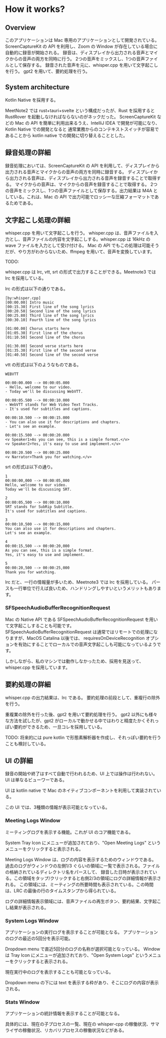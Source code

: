 # How it works?

## Overview

このアプリケーションは Mac 専用のアプリケーションとして開発されている。
ScreenCaptureKit の API を利用し、Zoom の Window が存在している場合に自動的に録音が開始される。
録音は、ディスプレイから出力される音声とマイクからの音声の両方を同時に行う。
2つの音声をミックスし、1つの音声ファイルとして保存する。
録音された音声を元に、whisper.cpp を用いて文字起こしを行う。
gpt2 を用いて、要約処理を行う。

## System architecture

Kotlin Native を採用する。

MeetNote2 では rust+tauri+svelte という構成だったが、Rust を採用すると RustRover を起動しなければならないのがネックだった。
ScreenCaptureKit などの Mac の API を簡単に利用出来るうえ、IntelliJ IDEA で開発が可能になり、Kotlin Native
での開発となると
通常業務からのコンテキストスイッチが容易であることから kotlin native での開発に切り替えることとした。

## 録音処理の詳細

録音処理においては、ScreenCaptureKit の API を利用して、ディスプレイから出力される音声とマイクからの音声の両方を同時に録音する。
ディスプレイから出力される音声は、ディスプレイから出力される音声を録音することで取得する。
マイクからの音声は、マイクからの音声を録音することで取得する。
2つの音声をミックスし、1つの音声ファイルとして保存する。出力結果は M4A としている。これは、Mac の API
で出力可能でロッシーな圧縮フォーマットであるためである。

## 文字起こし処理の詳細

whisper.cpp を用いて文字起こしを行う。
whisper.cpp は、音声ファイルを入力とし、音声ファイルの内容を文字起こしする。whisper.cpp は 16kHz の wave
ファイルを入力として受け付ける。
Mac の API でもこの処理は可能そうだが、やり方がわからないため、ffmpeg を用いて、音声を変換しています。

TODO:

whisper.cpp は lrc, vtt, srt の形式で出力することができる。Meetnote3 では lrc を採用している。

lrc の形式は以下の通りである。

```lrc
[by:whisper.cpp]
[00:00.00] Intro music
[00:15.30] First line of the song lyrics
[00:20.50] Second line of the song lyrics
[00:25.80] Third line of the song lyrics
[00:30.10] Fourth line of the song lyrics

[01:00.00] Chorus starts here
[01:05.30] First line of the chorus
[01:10.50] Second line of the chorus

[01:30.00] Second verse starts here
[01:35.30] First line of the second verse
[01:40.50] Second line of the second verse
```

vtt の形式は以下のようなものである。

```vtt
WEBVTT

00:00:00.000 --> 00:00:05.000
- Hello, welcome to our video.
- Today we'll be discussing WebVTT.

00:00:05.500 --> 00:00:10.000
- WebVTT stands for Web Video Text Tracks.
- It's used for subtitles and captions.

00:00:10.500 --> 00:00:15.000
- You can also use it for descriptions and chapters.
- Let's see an example.

00:00:15.500 --> 00:00:20.000
<v Speaker1>As you can see, this is a simple format.</v>
<v Speaker2>Yes, it's easy to use and implement.</v>

00:00:20.500 --> 00:00:25.000
<v Narrator>Thank you for watching.</v>
```

srt の形式は以下の通り。

```shell
1
00:00:00,000 --> 00:00:05,000
Hello, welcome to our video.
Today we'll be discussing SRT.

2
00:00:05,500 --> 00:00:10,000
SRT stands for SubRip Subtitle.
It's used for subtitles and captions.

3
00:00:10,500 --> 00:00:15,000
You can also use it for descriptions and chapters.
Let's see an example.

4
00:00:15,500 --> 00:00:20,000
As you can see, this is a simple format.
Yes, it's easy to use and implement.

5
00:00:20,500 --> 00:00:25,000
Thank you for watching.
```

lrc だと、一行の情報量が多いため、Meetnote3 では lrc を採用している。
パースも一行単位で行えば良いため、ハンドリングしやすいというメリットもあります。

### SFSpeechAudioBufferRecognitionRequest

Mac の Native API である SFSpeechAudioBufferRecognitionRequest を用いて文字起こしすることも可能です。
SFSpeechAudioBufferRecognitionRequest は通常ではリモートでの処理になりますが、MacOS Catalina 以後では、
requiresOnDeviceRecognition オプションを有効にすることでローカルでの音声文字起こしも可能になっているようです。

しかしながら、私のマシンでは動作しなかったため、採用を見送って、whisper.cpp を採用しています。

## 要約処理の詳細

whisper.cpp の出力結果は、lrc である。
要約処理の前段として、重複行の除外を行う。

重複業の除外を行った後、gpt2 を用いて要約処理を行う。
gpt2 以外にも様々な方法を試したが、gpt2 がローカルで動かせる中ではわりと精度たかくそれっぽい要約ができるため、一旦コレを採用している。

TODO: 将来的には pure kotlin で形態素解析器を作成し、それっぽい要約を行うことも検討している。

## UI の詳細

録音の開始や終了はすべて自動で行われるため、UI 上では操作は行われない。
UI は単なるビューワーである。

UI は kotlin native で Mac のネイティブコンポーネントを利用して実装されている。

この UI では、3種類の情報が表示可能となっている。

### Meeting Logs Window

ミーティングログを表示する機能。これが UI のコア機能である。

System Tray Icon にメニューが追加されており、"Open Meeting Logs" というメニューをクリックすると表示される。

Meeting Logs Window は、ログの内容を表示するためのウィンドウである。
過去のログがウィンドウの左側1/3 ぐらいの領域に一覧で表示される。ファイルの格納されているディレクトリ名をパースして、
録音した日時が表示されている。この領域をタップ/クリックすると右側2/3の領域にログの詳細情報が表示される。
この領域には、ミーティングの所要時間も表示されている。この時間は、LRC の最後の行のタイムスタンプから得られている。

ログの詳細情報表示領域には、音声ファイルの再生ボタン、要約結果、文字起こし結果が表示される。

### System Logs Window

アプリケーションの実行ログを表示することが可能となる。
アプリケーションのログの最近の5回分を表示可能。

Dropdown menu で直近5回分のログの名称が選択可能となっている。
Window は Tray Icon にメニューが追加されており、"Open System Logs" というメニューをクリックすると表示される。

現在実行中のログを表示することも可能となっている。

Dropdown menu の下には text を表示する枠があり、そこにログの内容が表示される。

### Stats Window

アプリケーションの統計情報を表示することが可能となる。

具体的には、現在の子プロセスの一覧、現在の whisper-cpp の稼働状況、サマライザの稼働状況、リカバリプロセスの稼働状況などがある。

